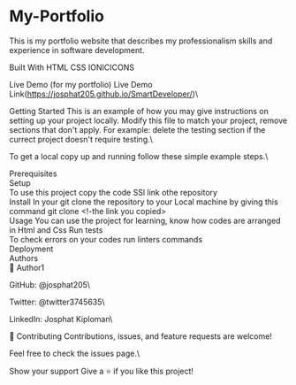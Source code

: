 # My-Portfolio
This is my portfolio website that describes my professionalism skills and experience in software development.

Built With
HTML
CSS
IONICICONS

Live Demo (for my portfolio)
Live Demo Link(https://josphat205.github.io/SmartDeveloper/)\

Getting Started
This is an example of how you may give instructions on setting up your project locally. Modify this file to match your project, remove sections that don't apply. For example: delete the testing section if the currect project doesn't require testing.\

To get a local copy up and running follow these simple example steps.\

Prerequisites\
Setup\
To use this project copy the code SSl link othe repository\
Install
In your git clone the repository to your Local machine by giving this command
git clone <!-the link you copied>\
Usage
You can use the project for learning, know how codes are arranged in Html and Css
Run tests\
To check errors on your codes run linters commands\
Deployment\
Authors\
👤 Author1

GitHub: @josphat205\


Twitter: @twitter3745635\


LinkedIn: Josphat Kiploman\

🤝 Contributing
Contributions, issues, and feature requests are welcome!

Feel free to check the issues page.\

Show your support
Give a ⭐️ if you like this project!
